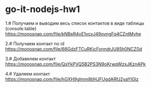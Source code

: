 # go-it-nodejs-hw1

1.# Получаем и выводим весь список контактов в виде таблицы (console.table)
https://monosnap.com/file/kNBeR4vE1vcxJ49ovngFq4CZntMvhe

2.# Получаем контакт по id
https://monosnap.com/file/66GdzFTCuRKicFonndrJU85h0NCZ0d

3.# Добавялем контакт
https://monosnap.com/file/QsYkPVQ5B2PS3N9oKrwpWzxJKznAPk

4.# Удаляем контакт
https://monosnap.com/file/hGXH9glmm8tiHJFUgdARfJ2yaYIGlz
